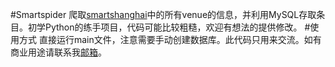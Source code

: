 #Smartspider
爬取[smartshanghai](www.smartshanghai.com)中的所有venue的信息，并利用MySQL存取条目。初学Python的练手项目，代码可能比较粗糙，欢迎有想法的提供修改。
#使用方式
直接运行main文件，注意需要手动创建数据库。此代码只用来交流。如有商业用途请联系我[邮箱](hctongxue@163.com)。